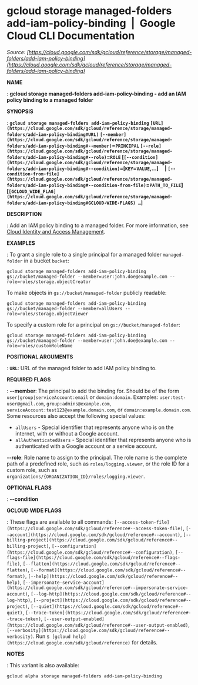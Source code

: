 # gcloud storage managed-folders add-iam-policy-binding  |  Google Cloud CLI Documentation

*Source: [https://cloud.google.com/sdk/gcloud/reference/storage/managed-folders/add-iam-policy-binding](https://cloud.google.com/sdk/gcloud/reference/storage/managed-folders/add-iam-policy-binding)*

**NAME**

: **gcloud storage managed-folders add-iam-policy-binding - add an IAM policy binding to a managed folder**

**SYNOPSIS**

: **`gcloud storage managed-folders add-iam-policy-binding` `[URL](https://cloud.google.com/sdk/gcloud/reference/storage/managed-folders/add-iam-policy-binding#URL)` `[--member](https://cloud.google.com/sdk/gcloud/reference/storage/managed-folders/add-iam-policy-binding#--member)`=`PRINCIPAL` `[--role](https://cloud.google.com/sdk/gcloud/reference/storage/managed-folders/add-iam-policy-binding#--role)`=`ROLE` [`[--condition](https://cloud.google.com/sdk/gcloud/reference/storage/managed-folders/add-iam-policy-binding#--condition)`=[`KEY`=`VALUE`,…]     | `[--condition-from-file](https://cloud.google.com/sdk/gcloud/reference/storage/managed-folders/add-iam-policy-binding#--condition-from-file)`=`PATH_TO_FILE`] [`[GCLOUD_WIDE_FLAG](https://cloud.google.com/sdk/gcloud/reference/storage/managed-folders/add-iam-policy-binding#GCLOUD-WIDE-FLAGS) …`]**

**DESCRIPTION**

: Add an IAM policy binding to a managed folder. For more information, see [Cloud Identity
and Access Management](https://cloud.google.com/storage/docs/access-control/iam).

**EXAMPLES**

: To grant a single role to a single principal for a managed folder
`managed-folder` in a bucket `bucket`:

```
gcloud storage managed-folders add-iam-policy-binding gs://bucket/managed-folder --member=user:john.doe@example.com --role=roles/storage.objectCreator
```

To make objects in `gs://bucket/managed-folder` publicly readable:

```
gcloud storage managed-folders add-iam-policy-binding gs://bucket/managed-folder --member=allUsers --role=roles/storage.objectViewer
```

To specify a custom role for a principal on
`gs://bucket/managed-folder`:

```
gcloud storage managed-folders add-iam-policy-binding gs://bucket/managed-folder --member=user:john.doe@example.com --role=roles/customRoleName
```

**POSITIONAL ARGUMENTS**

: **`URL`**:
URL of the managed folder to add IAM policy binding to.

**REQUIRED FLAGS**

: **--member**:
The principal to add the binding for. Should be of the form
`user|group|serviceAccount:email` or `domain:domain`.
Examples: `user:test-user@gmail.com`,
`group:admins@example.com`,
`serviceAccount:test123@example.domain.com`, or
`domain:example.domain.com`.
Some resources also accept the following special values:

- `allUsers` - Special identifier that represents anyone who is on the
internet, with or without a Google account.
- `allAuthenticatedUsers` - Special identifier that represents anyone
who is authenticated with a Google account or a service account.

**--role**:
Role name to assign to the principal. The role name is the complete path of a
predefined role, such as `roles/logging.viewer`, or the role ID for a
custom role, such as
`organizations/{ORGANIZATION_ID}/roles/logging.viewer`.

**OPTIONAL FLAGS**

: **--condition**

**GCLOUD WIDE FLAGS**

: These flags are available to all commands: `[--access-token-file](https://cloud.google.com/sdk/gcloud/reference#--access-token-file)`,
`[--account](https://cloud.google.com/sdk/gcloud/reference#--account)`, `[--billing-project](https://cloud.google.com/sdk/gcloud/reference#--billing-project)`,
`[--configuration](https://cloud.google.com/sdk/gcloud/reference#--configuration)`,
`[--flags-file](https://cloud.google.com/sdk/gcloud/reference#--flags-file)`,
`[--flatten](https://cloud.google.com/sdk/gcloud/reference#--flatten)`, `[--format](https://cloud.google.com/sdk/gcloud/reference#--format)`, `[--help](https://cloud.google.com/sdk/gcloud/reference#--help)`, `[--impersonate-service-account](https://cloud.google.com/sdk/gcloud/reference#--impersonate-service-account)`,
`[--log-http](https://cloud.google.com/sdk/gcloud/reference#--log-http)`,
`[--project](https://cloud.google.com/sdk/gcloud/reference#--project)`, `[--quiet](https://cloud.google.com/sdk/gcloud/reference#--quiet)`, `[--trace-token](https://cloud.google.com/sdk/gcloud/reference#--trace-token)`, `[--user-output-enabled](https://cloud.google.com/sdk/gcloud/reference#--user-output-enabled)`,
`[--verbosity](https://cloud.google.com/sdk/gcloud/reference#--verbosity)`.
Run `$ [gcloud help](https://cloud.google.com/sdk/gcloud/reference)` for details.

**NOTES**

: This variant is also available:

```
gcloud alpha storage managed-folders add-iam-policy-binding
```